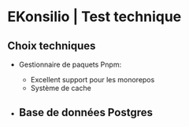 # EKonsilio | Test technique

## Choix techniques

- Gestionnaire de paquets Pnpm:
  - Excellent support pour les monorepos
  - Système de cache

- ## Base de données Postgres
